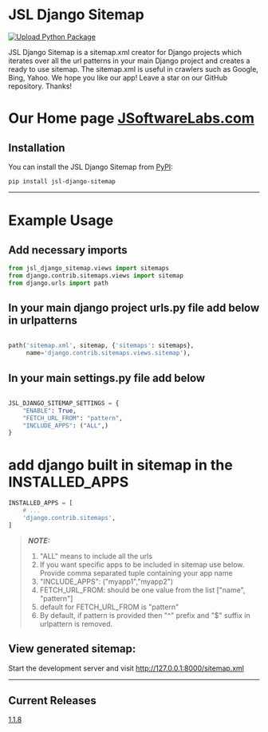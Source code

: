 # JSL Django Sitemap

[![Upload Python Package](https://github.com/JSoftwareLabs/jsl_django_sitemap/actions/workflows/python-publish.yml/badge.svg)](https://github.com/JSoftwareLabs/jsl_django_sitemap/actions/workflows/python-publish.yml)

JSL Django Sitemap is a sitemap.xml creator for Django projects which iterates over all the url patterns in your main
Django project and creates a ready to use sitemap. The sitemap.xml is useful in crawlers such as Google, Bing, Yahoo. We
hope you like our app! Leave a star on our GitHub repository. Thanks!

# Our Home page [JSoftwareLabs.com](https://www.jsoftwarelabs.com/)

## Installation

You can install the JSL Django Sitemap from [PyPI](https://pypi.org/project/jsl-django-sitemap/):

    pip install jsl-django-sitemap

---

# Example Usage

Add necessary imports
---

```python
from jsl_django_sitemap.views import sitemaps
from django.contrib.sitemaps.views import sitemap
from django.urls import path

```

In your main django project urls.py file add below in urlpatterns
---

```python

path('sitemap.xml', sitemap, {'sitemaps': sitemaps},
	 name='django.contrib.sitemaps.views.sitemap'),
```

In your main settings.py file add below
---

```python

JSL_DJANGO_SITEMAP_SETTINGS = {
	"ENABLE": True,
	"FETCH_URL_FROM": "pattern",
	"INCLUDE_APPS": ("ALL",)
}

```

# add django built in sitemap in the INSTALLED_APPS

```python
INSTALLED_APPS = [
	# ...
	'django.contrib.sitemaps',
]
```

> **_NOTE:_**
> 1. "ALL" means to include all the urls
> 2. If you want specific apps to be included in sitemap use below. Provide comma separated tuple containing your app name
> 3. "INCLUDE_APPS": ("myapp1","myapp2")
> 4. FETCH_URL_FROM: should be one value from the list ["name", "pattern"]
> 5. default for FETCH_URL_FROM is "pattern"
> 6. By default, if pattern is provided then "^" prefix and "$" suffix in urlpattern is removed.

## View generated sitemap:

Start the development server and visit http://127.0.0.1:8000/sitemap.xml

-----

## Current Releases

[1.1.8](https://github.com/JSoftwareLabs/jsl_django_sitemap/releases/tag/1.1.8)


